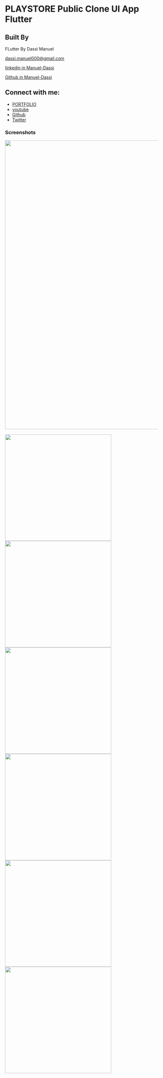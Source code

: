 #  PLAYSTORE Public Clone UI App Flutter

## Built By

FLutter 
By Dassi Manuel<br />

<a href="mailto:dassi.manuel000@gmail.com">dassi.manuel000@gmail.com</a><br />

<a href="https://www.linkedin.com/in/manuel-dassi-a43bbb195/">linkedin in Manuel-Dassi </a><br />

<a href="https://github.com/dassimanuel000/">Github in Manuel-Dassi </a><br />


## Connect with me:
- [PORTFOLIO](http://www.ceo.life-cm.com/)
- [youtube](https://www.youtube.com/channel/UCLPkZBskeCbhCBKrbSq_ssw)
- [Github](https://github.com/dassimanuel000/)
- [Twitter](https://twitter.com/mr_manuelD)

### Screenshots

<p align="center">
  <img src="/ss/playstore.png" width="950">
  <br/>
  <br/>
  <img src="/ss/s1.png" style="float:left;" width="350">
  <br/>
  <br/>
  <img src="/ss/s3.png" style="float:left;" width="350">
  <br/>
  <br/>
  <img src="/ss/s2.png" style="float:left;" width="350">
  <br/>
  <br/>
  <img src="/ss/s4.png" style="float:left;" width="350">
  <br/>
  <img src="/ss/s5.png" style="float:left;" width="350">
  <br/>
  <img src="/ss/s6.png" style="float:left;" width="350">
  <br/>
</p>
